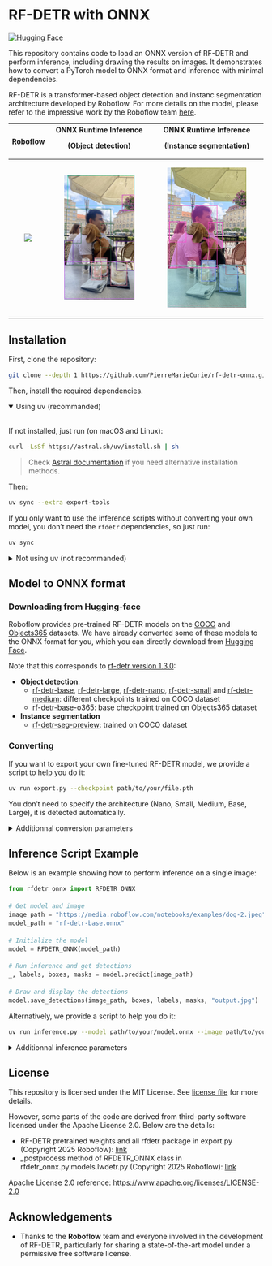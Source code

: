 # RF-DETR with ONNX

[![Hugging Face](https://img.shields.io/badge/Hugging%20Face-Model-yellow)](https://huggingface.co/PierreMarieCurie/rf-detr-onnx/blob/main/rf-detr-base.onnx)


This repository contains code to load an ONNX version of RF-DETR and perform inference, including drawing the results on images. It demonstrates how to convert a PyTorch model to ONNX format and inference with minimal dependencies.

RF-DETR is a transformer-based object detection and instanc segmentation architecture developed by Roboflow. For more details on the model, please refer to the impressive work by the Roboflow team [here](https://github.com/roboflow/rf-detr/tree/main).

| Roboflow | ONNX Runtime Inference<p> (Object detection) | ONNX Runtime Inference <p> (Instance segmentation) |
|----------------------|-----------------------------|-----------------------------|
| <p align="center"><img src="assets/official-repo.png" width="100%"></p> | <p align="center"><img src="assets/object_detection.jpg" width="74%"></p> | <p align="center"><img src="assets/instance_segmentation.jpg" width="74%"></p> |

## Installation

First, clone the repository:

```bash
git clone --depth 1 https://github.com/PierreMarieCurie/rf-detr-onnx.git
```
Then, install the required dependencies.
<details open>
  <summary>Using uv (recommanded) </summary><br>
  
  If not installed, just run (on macOS and Linux):
```bash
curl -LsSf https://astral.sh/uv/install.sh | sh
```
> Check [Astral documentation](https://docs.astral.sh/uv/getting-started/installation) if you need alternative installation methods.

Then:
```bash
uv sync --extra export-tools
```
If you only want to use the inference scripts without converting your own model, you don’t need the `rfdetr` dependencies, so just run:
```bash
uv sync
```
</details>
<details>
  <summary>Not using uv (not recommanded)</summary><br>

```bash
pip install --upgrade .
```
Make sure to install Python 3.9+ on your local or virtual environment.
</details>

## Model to ONNX format

### Downloading from Hugging-face

Roboflow provides pre-trained RF-DETR models on the [COCO](https://cocodataset.org/#home) and [Objects365](https://www.objects365.org/overview.html) datasets. We have already converted some of these models to the ONNX format for you, which you can directly download from [Hugging Face](https://huggingface.co/PierreMarieCurie/rf-detr-onnx).

Note that this corresponds to [rf-detr version 1.3.0](https://github.com/roboflow/rf-detr/tree/1.3.0):
- **Object detection**:
    - [rf-detr-base](https://huggingface.co/PierreMarieCurie/rf-detr-onnx/resolve/main/rf-detr-base-coco.onnx), [rf-detr-large](https://huggingface.co/PierreMarieCurie/rf-detr-onnx/resolve/main/rf-detr-large.onnx), [rf-detr-nano](https://huggingface.co/PierreMarieCurie/rf-detr-onnx/resolve/main/rf-detr-nano.onnx), [rf-detr-small](https://huggingface.co/PierreMarieCurie/rf-detr-onnx/resolve/main/rf-detr-small.onnx) and [rf-detr-medium](https://huggingface.co/PierreMarieCurie/rf-detr-onnx/resolve/main/rf-detr-medium.onnx): different checkpoints trained on COCO dataset
    - [rf-detr-base-o365](https://huggingface.co/PierreMarieCurie/rf-detr-onnx/resolve/main/rf-detr-base-o365.onnx): base checkpoint trained on Objects365 dataset
- **Instance segmentation**
    - [rf-detr-seg-preview](https://huggingface.co/PierreMarieCurie/rf-detr-onnx/resolve/main/rf-detr-seg-preview.onnx): trained on COCO dataset

### Converting 

If you want to export your own fine-tuned RF-DETR model, we provide a script to help you do it:
``` bash
uv run export.py --checkpoint path/to/your/file.pth
```
You don’t need to specify the architecture (Nano, Small, Medium, Base, Large), it is detected automatically.
<details>
  <summary>Additionnal conversion parameters</summary><br>

```bash
uv run export.py -h
```
Use the `--model-name` argument to specify the output ONNX file, and add the `--no-simplify` flag if you want to skip simplification.
</details>

## Inference Script Example

Below is an example showing how to perform inference on a single image:

``` Python
from rfdetr_onnx import RFDETR_ONNX

# Get model and image
image_path = "https://media.roboflow.com/notebooks/examples/dog-2.jpeg"
model_path = "rf-detr-base.onnx"

# Initialize the model
model = RFDETR_ONNX(model_path)

# Run inference and get detections
_, labels, boxes, masks = model.predict(image_path)

# Draw and display the detections
model.save_detections(image_path, boxes, labels, masks, "output.jpg")
```

Alternatively, we provide a script to help you do it:
``` bash
uv run inference.py --model path/to/your/model.onnx --image path/to/your/image
```
<details>
  <summary>Additionnal inference parameters</summary><br>

```bash
uv run inference.py -h
```
Use the `--threshold` argument to specify the confidence threshold and the `--max_number_boxes` argument to limit the maximum number of bounding boxes. Also, add `--output` option to specify the output file name and extension if needed (default: output.jpg)
</details>

## License

This repository is licensed under the MIT License. See [license file](LICENSE) for more details.

However, some parts of the code are derived from third-party software licensed under the Apache License 2.0. Below are the details:

- RF-DETR pretrained weights and all rfdetr package in export.py (Copyright 2025 Roboflow): [link](https://github.com/roboflow/rf-detr/blob/1.3.0/rfdetr/detr.py#L42)
- _postprocess method of RFDETR_ONNX class in rfdetr_onnx.py.models.lwdetr.py (Copyright 2025 Roboflow): [link](https://github.com/roboflow/rf-detr/blob/1.3.0/rfdetr/models/lwdetr.py#L708) 

Apache License 2.0 reference: https://www.apache.org/licenses/LICENSE-2.0

## Acknowledgements
- Thanks to the **Roboflow** team and everyone involved in the development of RF-DETR, particularly for sharing a state-of-the-art model under a permissive free software license.